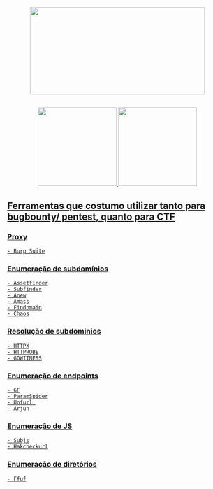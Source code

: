  
<div align="center">
    <img src="https://c.tenor.com/G465PtI9pbYAAAAC/critical-ops-we-do-a-little-trolling.gif" width="400" height="200" />
  </div>

 ##
 
<div align="center">
  <a href="https://github.com/leofrangello">
  <img height="180em" src="https://github-readme-stats.vercel.app/api?username=leofrangello&show_icons=true&theme=vision-friendly-dark&include_all_commits=true&count_private=true"/>
    <img height="180em" src="https://github-readme-stats.vercel.app/api/top-langs/?username=leofrangello&layout=compact&langs_count=7&theme=dark"/>
</div>
 
## Ferramentas que costumo utilizar tanto para bugbounty/ pentest, quanto para CTF
 
  ### Proxy
    - Burp Suite
  ### Enumeração de subdomínios
    - Assetfinder
    - Subfinder
    - Anew
    - Amass
    - Findomain
    - Chaos
  ### Resolução de subdominios 
    - HTTPX
    - HTTPROBE
    - GOWITNESS
  ### Enumeração de endpoints 
    - GF
    - ParamSpider
    - Unfurl 
    - Arjun
  ### Enumeração de JS
    - Subjs
    - Hakcheckurl
 
 ### Enumeração de diretórios
    - Ffuf
  
 
